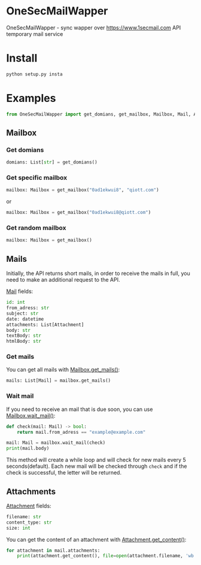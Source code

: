 # OneSecMailWapper
OneSecMailWapper - sync wapper over https://www.1secmail.com API temporary mail service
# Install
```bash
python setup.py insta
```
# Examples
```py
from OneSecMailWapper import get_domians, get_mailbox, Mailbox, Mail, Attachment
```
## Mailbox
### Get domians
```python
domians: List[str] = get_domians()
```
### Get specific mailbox
```python
mailbox: Mailbox = get_mailbox("0ad1ekwui8", "qiott.com")
```
or
```python
mailbox: Mailbox = get_mailbox("0ad1ekwui8@qiott.com")
```
### Get random mailbox
```python
mailbox: Mailbox = get_mailbox()
```

## Mails
Initially, the API returns short mails, in order to receive the mails in full, you need to make an additional request to the API.

[Mail](https://github.com/MrNom4ik/OneSecMailWapper/blob/master/OneSecMailWapper/mailbox.py#L90) fields:
```python
id: int
from_adress: str
subject: str
date: datetime
attachments: List[Attachment]
body: str
textBody: str
htmlBody: str
```
### Get mails
You can get all mails with [Mailbox.get_mails()](https://github.com/MrNom4ik/OneSecMailWapper/blob/master/OneSecMailWapper/mailbox.py#L40):
```python
mails: List[Mail] = mailbox.get_mails()
```
### Wait mail
If you need to receive an mail that is due soon, you can use [Mailbox.wait_mail()](https://github.com/MrNom4ik/OneSecMailWapper/blob/master/OneSecMailWapper/mailbox.py#L59):
```python
def check(mail: Mail) -> bool:
	return mail.from_adress == "example@example.com"

mail: Mail = mailbox.wait_mail(check)
print(mail.body)
```
This method will create a while loop and will check for new mails every 5 seconds(default). Each new mail will be checked through `check` and if the check is successful, the letter will be returned.

## Attachments
[Attachment](https://github.com/MrNom4ik/OneSecMailWapper/blob/master/OneSecMailWapper/mailbox.py#L15) fields:
```python
filename: str
content_type: str
size: int
```

You can get the content of an attachment with [Attachment.get_content()](https://github.com/MrNom4ik/OneSecMailWapper/blob/master/OneSecMailWapper/mailbox.py#L22):
```python
for attachment in mail.attachments:
	print(attachment.get_content(), file=open(attachment.filename, 'wb'))
```